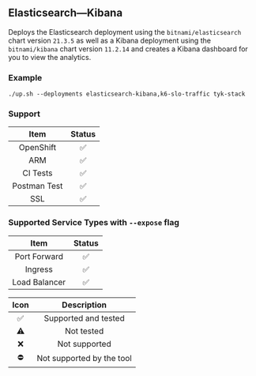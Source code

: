 ## Elasticsearch—Kibana
Deploys the Elasticsearch deployment using the `bitnami/elasticsearch` chart
version `21.3.5` as well as a Kibana deployment using the `bitnami/kibana`
chart version `11.2.14` and creates a Kibana dashboard for you to view the
analytics.

### Example
```
./up.sh --deployments elasticsearch-kibana,k6-slo-traffic tyk-stack
```

### Support
|     Item     |       Status       |
|:------------:|:------------------:|
|  OpenShift   | :white_check_mark: |
|     ARM      | :white_check_mark: |
|   CI Tests   | :white_check_mark: |
| Postman Test | :white_check_mark: |
|     SSL      | :white_check_mark: |

### Supported Service Types with `--expose` flag
|     Item      |       Status       |
|:-------------:|:------------------:|
| Port Forward  | :white_check_mark: |
|    Ingress    | :white_check_mark: |
| Load Balancer | :white_check_mark: |

|        Icon        |        Description        |
|:------------------:|:-------------------------:|
| :white_check_mark: |   Supported and tested    |
|     :warning:      |        Not tested         |
|        :x:         |       Not supported       |
|     :no_entry:     | Not supported by the tool |
